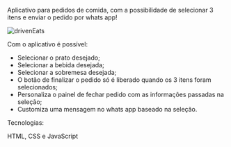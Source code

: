 Aplicativo para pedidos de comida, com a possibilidade de selecionar 3 itens e enviar o pedido por whats app!

![drivenEats](https://github.com/user-attachments/assets/fb6efc72-e372-4dc9-8789-f08046e0a350)

Com o aplicativo é possível:

* Selecionar o prato desejado;
* Selecionar a bebida desejada;
* Selecionar a sobremesa desejada;
* O botão de finalizar o pedido só é liberado quando os 3 itens foram selecionados;
* Personaliza o painel de fechar pedido com as informações passadas na seleção;
* Customiza uma mensagem no whats app baseado na seleção.

Tecnologias:

HTML, CSS e JavaScript
